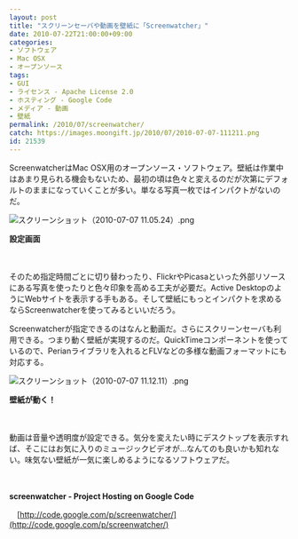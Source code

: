 ```yaml
---
layout: post
title: "スクリーンセーバや動画を壁紙に「Screenwatcher」"
date: 2010-07-22T21:00:00+09:00
categories:
- ソフトウェア
- Mac OSX
- オープンソース
tags: 
- GUI
- ライセンス - Apache License 2.0
- ホスティング - Google Code
- メディア - 動画
- 壁紙
permalink: /2010/07/screenwatcher/
catch: https://images.moongift.jp/2010/07/2010-07-07-111211.png
id: 21539
---
```

ScreenwatcherはMac OSX用のオープンソース・ソフトウェア。壁紙は作業中はあまり見られる機会もないため、最初の頃は色々と変えるのだが次第にデフォルトのままになっていくことが多い。単なる写真一枚ではインパクトがないのだ。

  

![スクリーンショット（2010-07-07 11.05.24）.png](https://images.moongift.jp/2010/07/2010-07-07-110524.png)  
  
**設定画面**

  

　

  

そのため指定時間ごとに切り替わったり、FlickrやPicasaといった外部リソースにある写真を使ったりと色々印象を高める工夫が必要だ。Active DesktopのようにWebサイトを表示する手もある。そして壁紙にもっとインパクトを求めるならScreenwatcherを使ってみるといいだろう。

  
<!--more-->

Screenwatcherが指定できるのはなんと動画だ。さらにスクリーンセーバも利用できる。つまり動く壁紙が実現するのだ。QuickTimeコンポーネントを使っているので、Perianライブラリを入れるとFLVなどの多様な動画フォーマットにも対応する。

  

![スクリーンショット（2010-07-07 11.12.11）.png](https://images.moongift.jp/2010/07/2010-07-07-111211.png)  
  
**壁紙が動く！**

  

　

  

動画は音量や透明度が設定できる。気分を変えたい時にデスクトップを表示すれば、そこにはお気に入りのミュージックビデオが…なんてのも良いかも知れない。味気ない壁紙が一気に楽しめるようになるソフトウェアだ。

  

　

  

**screenwatcher - Project Hosting on Google Code**  
  
　[http://code.google.com/p/screenwatcher/](http://code.google.com/p/screenwatcher/)

  
